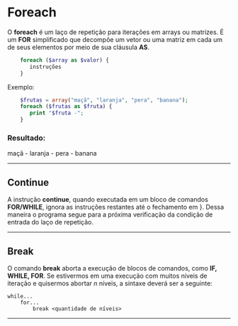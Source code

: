 # Foreach 

O **foreach** é um laço de repetição para iterações em arrays ou matrizes. 
É um **FOR** simplificado que decompõe um vetor ou uma matriz em cada um de
seus elementos por meio de sua cláusula **AS**.

```php 
    foreach ($array as $valor) {
   	   instruções
    }
```

Exemplo: 

```php 
    $frutas = array("maçã", "laranja", "pera", "banana");
    foreach ($frutas as $fruta) {
   	   print "$fruta -";
    }
```   

### Resultado:
maçã - laranja - pera - banana
___


## Continue

A instrução **continue**, quando executada em um bloco de comandos **FOR/WHILE**, 
ignora as instruções restantes até o fechamento em }. Dessa maneira o programa
segue para a próxima verificação da condição de entrada do laço de repetição.

___

## Break

O comando **break** aborta a execução de blocos de comandos, como **IF, WHILE, FOR**.
Se estivermos em uma execução com muitos níveis de iteração e quisermos abortar _n_
níveis, a sintaxe deverá ser a seguinte:

    while...
        for...
            break <quantidade de níveis>

___
